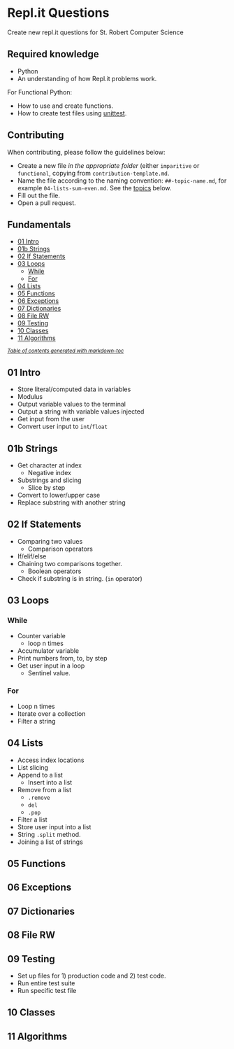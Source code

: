 # Repl.it Questions
Create new repl.it questions for St. Robert Computer Science

## Required knowledge
- Python
- An understanding of how Repl.it problems work.

For Functional Python: 
- How to use and create functions.
- How to create test files using [unittest](https://docs.python.org/3.8/library/unittest.html).

## Contributing
When contributing, please follow the guidelines below:
- Create a new file *in the appropriate folder* (either `imparitive` or `functional`, copying from `contribution-template.md`.
- Name the file according to the naming convention: `##-topic-name.md`, for example `04-lists-sum-even.md`. See the [topics](#topics) below.
- Fill out the file.
- Open a pull request.


## Fundamentals
- [01 Intro](#01-intro)
- [01b Strings](#01b-strings)
- [02 If Statements](#02-if-statements)
- [03 Loops](#03-loops)
  * [While](#while)
  * [For](#for)
- [04 Lists](#04-lists)
- [05 Functions](#05-functions)
- [06 Exceptions](#06-exceptions)
- [07 Dictionaries](#07-dictionaries)
- [08 File RW](#08-file-rw)
- [09 Testing](#09-testing)
- [10 Classes](#10-classes)
- [11 Algorithms](#11-algorithms)

<small><i><a href='http://ecotrust-canada.github.io/markdown-toc/'>Table of contents generated with markdown-toc</a></i></small>

## 01 Intro
- Store literal/computed data in variables
- Modulus
- Output variable values to the terminal
- Output a string with variable values injected
- Get input from the user
- Convert user input to `int`/`float`

## 01b Strings
- Get character at index
    - Negative index
- Substrings and slicing
    - Slice by step
- Convert to lower/upper case
- Replace substring with another string

## 02 If Statements
- Comparing two values
    - Comparison operators
- If/elif/else
- Chaining two comparisons together.
    - Boolean operators
- Check if substring is in string. (`in` operator)

## 03 Loops
### While
- Counter variable
    - loop n times
- Accumulator variable
- Print numbers from, to, by step
- Get user input in a loop
    - Sentinel value.

### For
- Loop n times
- Iterate over a collection
- Filter a string


## 04 Lists
- Access index locations
- List slicing
- Append to a list
    - Insert into a list
- Remove from a list
    - `.remove`
    - `del`
    - `.pop`
- Filter a list
- Store user input into a list
- String `.split` method.
- Joining a list of strings


## 05 Functions

## 06 Exceptions

## 07 Dictionaries

## 08 File RW

## 09 Testing
- Set up files for 1) production code and 2) test code.
- Run entire test suite
- Run specific test file

## 10 Classes

## 11 Algorithms
